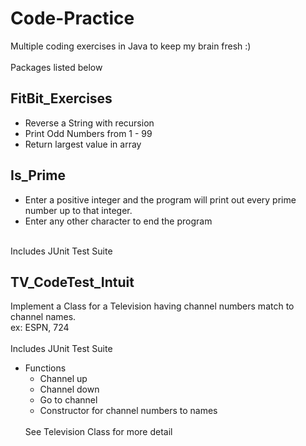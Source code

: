 # Code-Practice
Multiple coding exercises in Java to keep my brain fresh :)
<br />
<br />
Packages listed below

## FitBit_Exercises
* Reverse a String with recursion
* Print Odd Numbers from 1 - 99
* Return largest value in array

## Is_Prime
* Enter a positive integer and the program will print out every prime number up to that integer.
* Enter any other character to end the program
<br />
Includes JUnit Test Suite

## TV_CodeTest_Intuit
Implement a Class for a Television having channel numbers match to channel names.
<br />
ex: ESPN, 724
<br />
<br />
Includes JUnit Test Suite
<br />
* Functions
  * Channel up
  * Channel down
  * Go to channel
  * Constructor for channel numbers to names
  <br />
  See Television Class for more detail
